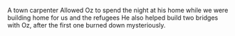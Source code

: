 A town carpenter
Allowed Oz to spend the night at his home while we were building home for us and the refugees
He also helped build two bridges with Oz, after the first one burned down mysteriously.